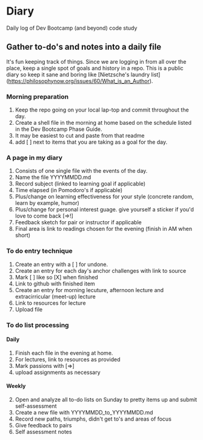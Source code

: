# Diary
Daily log of Dev Bootcamp (and beyond) code study

## Gather to-do's and notes into a daily file

It's fun keeping track of things. Since we are logging in from all over the place, keep a single spot of goals and history in a repo. This is a public diary so keep it sane and boring like [Nietzsche's laundry list] (https://philosophynow.org/issues/60/What_is_an_Author).

### Morning preparation
1. Keep the repo going on your local lap-top and commit throughout the day.
2. Create a shell file in the morning at home based on the schedule listed in the Dev Bootcamp Phase Guide.
3. It may be easiest to cut and paste from that readme
4. add [ ] next to items that you are taking as a goal for the day.

### A page in my diary
1. Consists of one single file with the events of the day.
2. Name the file YYYYMMDD.md
3. Record subject (linked to learning goal if applicable)
3. Time elapsed (in Pomodoro's if applicable)
4. Plus/change on learning effectiveness for your style (concrete random, learn by example, humor)
5. Plus/change for personal interest guage. give yourself a sticker if you'd love to come back [=>!]
6. Feedback sketch for pair or instructor if applicable
7. Final area is link to readings chosen for the evening (finish in AM when short)

### To do entry technique
1. Create an entry with a [ ] for undone.
2. Create an entry for each day's anchor challenges with link to source
2. Mark [ ] like so [X] when finished
3. Link to github with finished item
4. Create an entry for morning lecuture, afternoon lecture and extracirricular (meet-up) lecture
5. Link to resources for lecture
6. Upload file

### To do list processing
#### Daily
1. Finish each file in the evening at home.
2. For lectures, link to resources as provided
2. Mark passions with [=>]
3. upload assignments as necessary

#### Weekly
2. Open and analyze all to-do lists on Sunday to pretty items up and submit self-assessment
3. Create a new file with YYYYMMDD_to_YYYYMMDD.md
4. Record new paths, triumphs, didn't get to's and areas of focus
5. Give feedback to pairs
6. Self assessment notes

